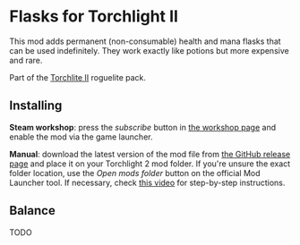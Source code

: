 # Flasks for Torchlight II

This mod adds permanent (non-consumable) health and mana flasks that can be used indefinitely. They work exactly like potions but more expensive and rare.

Part of the [Torchlite II](https://steamcommunity.com/sharedfiles/filedetails/?id=2553012355) roguelite pack.

## Installing

**Steam workshop**: press the *subscribe* button in [the workshop page]() and enable the mod via the game launcher.

**Manual**: download the latest version of the mod file from [the GitHub release page](https://github.com/tukkek/torchlight2-flasks/releases) and place it on your Torchlight 2 mod folder. If you're unsure the exact folder location, use the *Open mods folder* button on the official Mod Launcher tool. If necessary, check [this video](https://www.youtube.com/watch?v=e5KeocjLUiA) for step-by-step instructions.

## Balance

TODO
